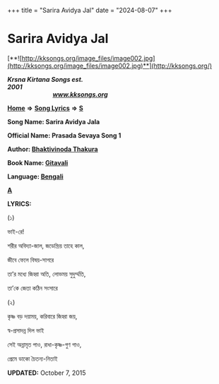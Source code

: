 +++
title = "Sarira Avidya Jal"
date = "2024-08-07"
+++

# Sarira Avidya Jal
[**![http://kksongs.org/image_files/image002.jpg](http://kksongs.org/image_files/image002.jpg)**](http://kksongs.org/)

**_Krsna Kirtana Songs est. 2001_**                                                                                                                                                 **_www.kksongs.org_**

[**Home**](http://kksongs.org/) **⇒** [**Song Lyrics**](http://kksongs.org/lyrics.html) **⇒** [**S**](http://kksongs.org/songs/song_s.html)

**Song Name: Sarira Avidya Jala**

**Official Name: Prasada Sevaya Song 1**

**Author: [Bhaktivinoda Thakura](http://kksongs.org/authors/list/bhaktivinoda.html)**

**Book Name: [Gitavali](http://kksongs.org/authors/literature/gitavali.html)**

**Language: [Bengali](http://kksongs.org/language/list/bengali.html)**

**[A](http://kksongs.org/songs/s/sariraavidyajal.html)**

**LYRICS:**

(১)

ভাই\-রে!

শরীর অবিদ্যা\-জাল, জডেন্দ্রিয় তাহে কাল,

জীবে ফেলে বিষয়\-সাগরে

তা’র মধ্যে জিহ্বা অতি, লোভময় সুদুর্ম্মতি,

তা’কে জেতা কঠিন সংসারে

(২)

কৃষ্ণ বড় দয়াময়, করিবারে জিহ্বা জয়,

স্ব\-প্রসাদন্ন দিল ভাই

সেই অন্নামৃত পাও, রাধা\-কৃষ্ণ\-গুণ গাও,

প্রেমে ডাকো চৈতন্য\-নিতাই

**UPDATED:** October 7, 2015